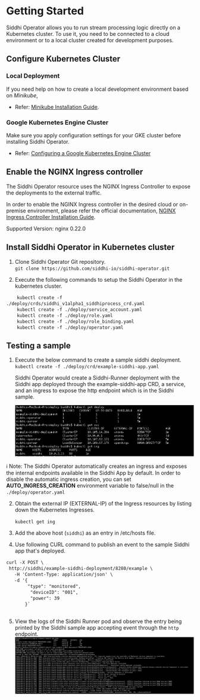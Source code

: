 # Getting Started

Siddhi Operator allows you to run stream processing logic directly on a Kubernetes cluster.
To use it, you need to be connected to a cloud environment or to a local cluster created for development purposes.

## Configure Kubernetes Cluster
### Local Deployment
If you need help on how to create a local development environment based on *Minikube*,
   -  Refer: [Minikube Installation Guide](https://github.com/kubernetes/minikube#installation).

### Google Kubernetes Engine Cluster

Make sure you apply configuration settings for your GKE cluster before installing Siddhi Operator.
   -  Refer: [Configuring a Google Kubernetes Engine Cluster](docs/gke-setup.md)
   
## Enable the NGINX Ingress controller
The Siddhi Operator resource uses the NGINX Ingress Controller to expose the deployments to the external traffic.

In order to enable the NGINX Ingress controller in the desired cloud or on-premise environment,
please refer the official documentation, [NGINX Ingress Controller Installation Guide](https://kubernetes.github.io/ingress-nginx/deploy/).

Supported Version: nginx 0.22.0 

## Install Siddhi Operator in Kubernetes cluster

1. Clone Siddhi Operator Git repository.  
   `git clone https://github.com/siddhi-io/siddhi-operator.git`


2. Execute the following commands to setup the Siddhi Operator in the kubernetes cluster.
```
    kubectl create -f ./deploy/crds/siddhi_v1alpha1_siddhiprocess_crd.yaml
    kubectl create -f ./deploy/service_account.yaml
    kubectl create -f ./deploy/role.yaml
    kubectl create -f ./deploy/role_binding.yaml
    kubectl create -f ./deploy/operator.yaml
```
    
## Testing a sample

1. Execute the below command to create a sample siddhi deployment.  
`kubectl create -f ./deploy/crd/example-siddhi-app.yaml`

   Siddhi Operator would create a Siddhi-Runner deployment with the Siddhi app deployed through the example-siddhi-app CRD, a service, and an ingress to expose the http endpoint which is in the Siddhi sample.
   
   ![Deployed Kubernetes artifacts from sample ](docs/sample-outputs/deployment.png)

:information_source: Note:  The Siddhi Operator automatically creates an ingress and exposes the internal endpoints available in the 
Siddhi App by default.
In order to disable the automatic ingress creation, you can set **AUTO_INGRESS_CREATION** environment variable to false/null in
 the `./deploy/operator.yaml`

2. Obtain the external IP (EXTERNAL-IP) of the Ingress resources by listing down the Kubernetes Ingresses.
 
   `kubectl get ing`

3. Add the above host (`siddhi`) as an entry in /etc/hosts file.

4. Use following CURL command to publish an event to the sample Siddhi app that's deployed.
```
curl -X POST \
 http://siddhi/example-siddhi-deployment/8280/example \
   -H 'Content-Type: application/json' \
   -d '{
        "type": "monitored",
 	     "deviceID": "001",
 	     "power": 39
       }`
   
```  
5. View the logs of the Siddhi Runner pod and observe the entry being printed by the Siddhi sample app accepting event through the `http` endpoint.
   ![Sample log entry ](docs/sample-outputs/pod_log.png)

